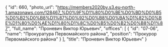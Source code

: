 {
    "id": 660,
    "photo_url": "https://members2020by.s3.eu-north-1.amazonaws.com/128467_%D0%9F%D1%80%D0%BE%D0%BD%D0%B5%D0%B2%D0%B8%D1%87%D0%92%D0%B8%D0%BA%D1%82%D0%BE%D1%80%D0%AE%D1%80%D1%8C%D0%B5%D0%B2%D0%B8%D1%87",
    "full_name": "Проневич Виктор Юрьевич",
    "offices": [
        {
            "id": "07-06",
            "name": "Прокуратура Первомайского района",
            "position": "Прокурор Первомайского района"
        }
    ],
    "title": "Проневич Виктор Юрьевич"
}